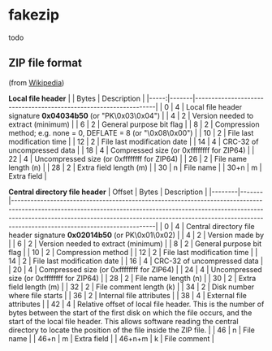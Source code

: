 # fakezip

todo

## ZIP file format

(from [Wikipedia](https://en.wikipedia.org/wiki/ZIP_(file_format)))

**Local file header**
|      | Bytes | Description                                                      |
|-----:|-------|------------------------------------------------------------------|
| 0    | 4     | Local file header signature **0x04034b50** (or "PK\0x03\0x04")   |
| 4    | 2     | Version needed to extract (minimum)                              |
| 6    | 2     | General purpose bit flag                                         |
| 8    | 2     | Compression method; e.g. none = 0, DEFLATE = 8 (or "\0x08\0x00") |
| 10   | 2     | File last modification time                                      |
| 12   | 2     | File last modification date                                      |
| 14   | 4     | CRC-32 of uncompressed data                                      |
| 18   | 4     | Compressed size (or 0xffffffff for ZIP64)                        |
| 22   | 4     | Uncompressed size (or 0xffffffff for ZIP64)                      |
| 26   | 2     | File name length (n)                                             |
| 28   | 2     | Extra field length (m)                                           |
| 30   | n     | File name                                                        |
| 30+n | m     | Extra field                                                      |

**Central directory file header**
| Offset | Bytes | Description                                                                                                                                                                                                                                                                          |
|--------|-------|--------------------------------------------------------------------------------------------------------------------------------------------------------------------------------------------------------------------------------------------------------------------------------------|
| 0      | 4     | Central directory file header signature **0x02014b50** (or PK\0x01\0x02)                                                                                                                                                                                                             |
| 4      | 2     | Version made by                                                                                                                                                                                                                                                                      |
| 6      | 2     | Version needed to extract (minimum)                                                                                                                                                                                                                                                  |
| 8      | 2     | General purpose bit flag                                                                                                                                                                                                                                                             |
| 10     | 2     | Compression method                                                                                                                                                                                                                                                                   |
| 12     | 2     | File last modification time                                                                                                                                                                                                                                                          |
| 14     | 2     | File last modification date                                                                                                                                                                                                                                                          |
| 16     | 4     | CRC-32 of uncompressed data                                                                                                                                                                                                                                                          |
| 20     | 4     | Compressed size (or 0xffffffff for ZIP64)                                                                                                                                                                                                                                            |
| 24     | 4     | Uncompressed size (or 0xffffffff for ZIP64)                                                                                                                                                                                                                                          |
| 28     | 2     | File name length (n)                                                                                                                                                                                                                                                                 |
| 30     | 2     | Extra field length (m)                                                                                                                                                                                                                                                               |
| 32     | 2     | File comment length (k)                                                                                                                                                                                                                                                              |
| 34     | 2     | Disk number where file starts                                                                                                                                                                                                                                                        |
| 36     | 2     | Internal file attributes                                                                                                                                                                                                                                                             |
| 38     | 4     | External file attributes                                                                                                                                                                                                                                                             |
| 42     | 4     | Relative offset of local file header. This is the number of bytes  between the start of the first disk on which the file occurs, and the  start of the local file header. This allows software reading the central directory to locate the position of the file inside the ZIP file. |
| 46     | n     | File name                                                                                                                                                                                                                                                                            |
| 46+n   | m     | Extra field                                                                                                                                                                                                                                                                          |
| 46+n+m | k     | File comment                                                                                                                                                                                                                                                                         |
